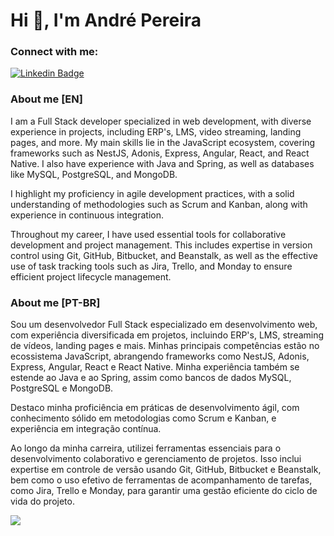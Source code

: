 # Hi 👋, I'm André Pereira

### **Connect with me**:

[![Linkedin Badge](https://img.shields.io/badge/-dre1597-blue?style=for-the-badge&logo=Linkedin&logoColor=white&link=https://www.linkedin.com/in/dre1597/)](https://www.linkedin.com/in/dre1597/)

### About me [EN]

I am a Full Stack developer specialized in web development, with diverse experience in projects, including ERP's, LMS, video streaming, landing pages, and more. My main skills lie in the JavaScript ecosystem, covering frameworks such as NestJS, Adonis, Express, Angular, React, and React Native. I also have experience with Java and Spring, as well as databases like MySQL, PostgreSQL, and MongoDB.

I highlight my proficiency in agile development practices, with a solid understanding of methodologies such as Scrum and Kanban, along with experience in continuous integration.

Throughout my career, I have used essential tools for collaborative development and project management. This includes expertise in version control using Git, GitHub, Bitbucket, and Beanstalk, as well as the effective use of task tracking tools such as Jira, Trello, and Monday to ensure efficient project lifecycle management.

### About me [PT-BR]

Sou um desenvolvedor Full Stack especializado em desenvolvimento web, com experiência diversificada em projetos, incluindo ERP's, LMS, streaming de vídeos, landing pages e mais. Minhas principais competências estão no ecossistema JavaScript, abrangendo frameworks como NestJS, Adonis, Express, Angular, React e React Native. Minha experiência também se estende ao Java e ao Spring, assim como bancos de dados MySQL, PostgreSQL e MongoDB.

Destaco minha proficiência em práticas de desenvolvimento ágil, com conhecimento sólido em metodologias como Scrum e Kanban, e experiência em integração contínua.

Ao longo da minha carreira, utilizei ferramentas essenciais para o desenvolvimento colaborativo e gerenciamento de projetos. Isso inclui expertise em controle de versão usando Git, GitHub, Bitbucket e Beanstalk, bem como o uso efetivo de ferramentas de acompanhamento de tarefas, como Jira, Trello e Monday, para garantir uma gestão eficiente do ciclo de vida do projeto.

<a href="https://github.com/anuraghazra/github-readme-stats">
  <img
    align="center"
    src="https://github-readme-stats.vercel.app/api/top-langs/?username=dre1597&layout=compact&hide=jupyter%20notebook"
  />
</a>

